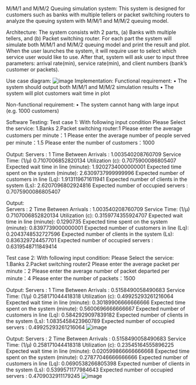 M/M/1 and M/M/2 Queuing simulation system:
This system is designed for customers such as banks with multiple tellers or packet switching routers to analyze the queuing system with M/M/1 and M/M/2 queuing model.

Architecture:
The system consists with 2 parts, (a) Banks with multiple tellers, and (b) Packet switching router. For each part the system will simulate both M/M/1 and M/M/2 queuing model and print the result and plot. When the user launches the system, it will require user to select which service user would like to use. After that, system will ask user to input three parameters: arrival rate(min), service rate(min), and client numbers (bank’s customer or packets).

Use case diagram:
![image](https://user-images.githubusercontent.com/93003662/146612485-6c19d083-3929-4593-b83c-6d800441a2e2.png)
Implementation:
Functional requirement:
•	The system should output both M/M/1 and M/M/2 simulation results
•	The system will plot customers wait time in plot

Non-functional requirement:
•	The system cannot hang with large input (e.g. 1000 customers)

Software Testing:
Test case 1:
With following input condition
Please Select the service: 1.Banks 2.Packet switching router:1
Please enter the average customers per minute：1
Please enter the average number of people served per minute：1.5
Please enter the number of customers：1000

 
Output: 
 Servers : 1 
 Time Between Arrivals :  1.003540208760709 
 Service Time: (1/µ) 0.7107006852820134 
 Utilization (c):  0.7075900086805407 
 Expected wait time in line (minute): 1.9202734000000001 
 Expected time spent on the system (minute): 2.6309737999999996 
 Expected number of customers in line (Lq): 1.913119671611941 
 Expected number of clients in the system (Ls): 2.6207096802924816 
 Expected number of occupied servers : 0.7075900086805407

 
Output:  
 Servers : 2 
 Time Between Arrivals :  1.003540208760709 
 Service Time: (1/µ) 0.7107006852820134 
 Utilization (c):  0.3159774355924707 
 Expected wait time in line (minute): 0.1290735 
 Expected time spent on the system (minute): 0.8397739000000001 
 Expected number of customers in line (Lq): 0.2043748532727596 
 Expected number of clients in the system (Ls): 0.836329724457701 
 Expected number of occupied servers : 0.6319548711849414

Test case 2:
With following input condition:
Please Select the service: 1.Banks 2.Packet switching router2
Please enter the average packet per minute：2
Please enter the average number of packet departed per minute：4
Please enter the number of packets：1500
 
Output: 
 Servers : 1 
 Time Between Arrivals :  0.5158490058490683 
 Service Time: (1/µ) 0.258171044418318 
 Utilization (c):  0.49925293261216064 
 Expected wait time in line (minute): 0.30189906666666666 
 Expected time spent on the system (minute): 0.5600696666666667 
 Expected number of customers in line (Lq): 0.5842929097839182 
 Expected number of clients in the system (Ls): 1.0835458423960789 
 Expected number of occupied servers : 0.49925293261216064
![image](https://user-images.githubusercontent.com/93003662/146612514-414d9457-ac6e-4d18-ae2d-f4a2ada0789d.png)

 
Output: 
 Servers : 2
 Time Between Arrivals :  0.5158490058490683 
 Service Time: (1/µ) 0.258171044418318 
 Utilization (c):  0.23545164555896225 
 Expected wait time in line (minute): 0.020599866666666668 
 Expected time spent on the system (minute): 0.27877046666666666 
 Expected number of customers in line (Lq): 0.0690538266805398 
 Expected number of clients in the system (Ls): 0.5399571177984643 
 Expected number of occupied servers : 0.4709032911179245
![image](https://user-images.githubusercontent.com/93003662/146612552-88ec4405-1195-4bd1-ac93-e89dc279611b.png)
